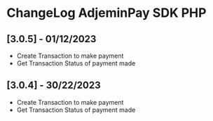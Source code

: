 # ChangeLog AdjeminPay SDK PHP

## [3.0.5] - 01/12/2023

* Create Transaction to make payment
* Get  Transaction Status of payment made

## [3.0.4] - 30/22/2023

* Create Transaction to make payment
* Get  Transaction Status of payment made